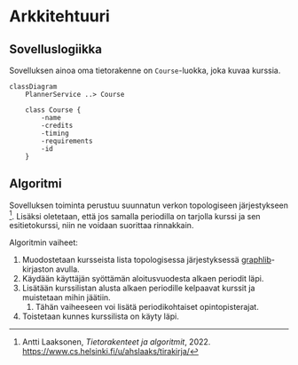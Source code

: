 # Arkkitehtuuri

## Sovelluslogiikka

Sovelluksen ainoa oma tietorakenne on `Course`-luokka, joka kuvaa kurssia.

```mermaid
classDiagram
    PlannerService ..> Course
    
    class Course {
        -name
        -credits
        -timing
        -requirements
        -id
    }
```

## Algoritmi

Sovelluksen toiminta perustuu suunnatun verkon topologiseen järjestykseen [^tirakirja].
Lisäksi oletetaan, että jos samalla periodilla on tarjolla kurssi ja sen esitietokurssi, niin ne voidaan suorittaa rinnakkain.

Algoritmin vaiheet:

1. Muodostetaan kursseista lista topologisessa järjestyksessä [graphlib](https://docs.python.org/3/library/graphlib.html)-kirjaston avulla.
2. Käydään käyttäjän syöttämän aloitusvuodesta alkaen periodit läpi.
3. Lisätään kurssilistan alusta alkaen periodille kelpaavat kurssit ja muistetaan mihin jäätiin.
   1. Tähän vaiheeseen voi lisätä periodikohtaiset opintopisterajat.
4. Toistetaan kunnes kurssilista on käyty läpi.

[^tirakirja]: Antti Laaksonen, *Tietorakenteet ja algoritmit*, 2022. https://www.cs.helsinki.fi/u/ahslaaks/tirakirja/
